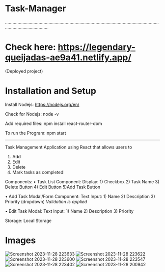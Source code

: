 # Task-Manager

...............................................................................................................................................................

# Check here: https://legendary-queijadas-ae9a41.netlify.app/
(Deployed project)

# Installation and Setup

 Install Nodejs:
	https://nodejs.org/en/

Check for Nodejs:
	node -v

Add required files:
	npm install react-router-dom

To run the Program:
	npm start

----------------------------------------------------------------------------------------------------------------------------------------------------------------

Task Management Application using React that allows users to
1) Add
2) Edit
3) Delete 
4) Mark tasks as completed

Components:
• Task List Component:
 Display:
     1) Checkbox
     2) Task Name
     3) Delete Button
     4) Edit Button
     5)Add Task Button
     
• Add Task Modal/Form Component:
 Text Input:
     1) Name
     2) Description
     3) Priority (dropdown)
    *Validation is applied*
    
• Edit Task Modal:
 Text Input:
     1) Name
     2) Description
     3) Priority 

Storage: Local Storage


# Images

![Screenshot 2023-11-28 223633](https://github.com/SairajGulve09/Task-Manager/assets/130494632/a4aba411-e7ae-4be8-8951-f6fdab74af3d)
![Screenshot 2023-11-28 223622](https://github.com/SairajGulve09/Task-Manager/assets/130494632/8902a522-6988-4fdd-92ce-05d8097015bf)
![Screenshot 2023-11-28 223600](https://github.com/SairajGulve09/Task-Manager/assets/130494632/387b4cc7-8d4e-40a3-9964-eedee9f18e92)
![Screenshot 2023-11-28 223547](https://github.com/SairajGulve09/Task-Manager/assets/130494632/8de714ab-a53b-4864-9488-6d134044b44d)
![Screenshot 2023-11-28 223402](https://github.com/SairajGulve09/Task-Manager/assets/130494632/743f14f0-2843-461b-9c17-ab6cb0fc5a6c)
![Screenshot 2023-11-28 200942](https://github.com/SairajGulve09/Task-Manager/assets/130494632/e0f37073-5c56-4c2d-8c62-318f19d81c7b)

